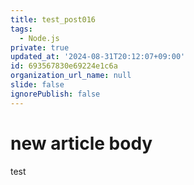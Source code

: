 ```yaml
---
title: test_post016
tags:
  - Node.js
private: true
updated_at: '2024-08-31T20:12:07+09:00'
id: 693567830e69224e1c6a
organization_url_name: null
slide: false
ignorePublish: false
---
```

# new article body
test
